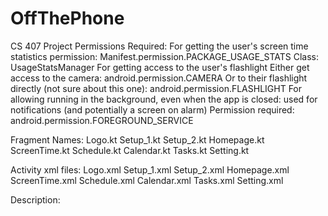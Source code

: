 # OffThePhone
CS 407 Project
Permissions Required:
For getting the user's screen time statistics
    permission: Manifest.permission.PACKAGE_USAGE_STATS
    Class: UsageStatsManager
For getting access to the user's flashlight
    Either get access to the camera: android.permission.CAMERA
    Or to their flashlight directly (not sure about this one): android.permission.FLASHLIGHT
For allowing running in the background, even when the app is closed:
used for notifications (and potentially a screen on alarm)
    Permission required: android.permission.FOREGROUND_SERVICE

Fragment Names:
Logo.kt
Setup_1.kt
Setup_2.kt
Homepage.kt 
ScreenTime.kt
Schedule.kt
Calendar.kt
Tasks.kt
Setting.kt

Activity xml files:
Logo.xml
Setup_1.xml
Setup_2.xml
Homepage.xml
ScreenTime.xml
Schedule.xml
Calendar.xml
Tasks.xml
Setting.xml

Description: